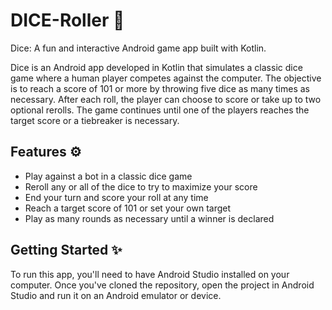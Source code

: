 # DICE-Roller 🎲
Dice: A fun and interactive Android game app built with Kotlin.

Dice is an Android app developed in Kotlin that simulates a classic dice game where a human player competes against the computer. The objective is to reach a score of 101 or more by throwing five dice as many times as necessary. After each roll, the player can choose to score or take up to two optional rerolls. The game continues until one of the players reaches the target score or a tiebreaker is necessary.

## Features ⚙️
- Play against a bot in a classic dice game
- Reroll any or all of the dice to try to maximize your score
- End your turn and score your roll at any time
- Reach a target score of 101 or set your own target
- Play as many rounds as necessary until a winner is declared

## Getting Started ✨
To run this app, you'll need to have Android Studio installed on your computer. Once you've cloned the repository, open the project in Android Studio and run it on an Android emulator or device.
